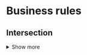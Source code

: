 # Business rules

## Intersection
<details>
    <summary>Show more</summary>

### Definition (default)
- arms_Num -> Int (4)
- inputLanes_num -> Int (3)
- outputLanes_num -> Int (1)
- Stages -> Array(StringArray(Light.stage)) (null)

### Methods
- addLane(armName: String, usage: LaneUsage): Boolean
- printLanes(): void
- calculateStages(): Boolean
- printStages(): void

</details>

